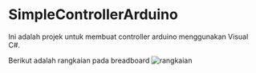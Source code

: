 # SimpleControllerArduino
Ini adalah projek untuk membuat controller arduino menggunakan Visual C#.

Berikut adalah rangkaian pada breadboard
![rangkaian](https://i.imgur.com/JBcYgch.png)
